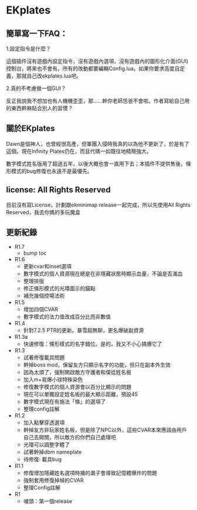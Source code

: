 # EKplates

## 簡單寫一下FAQ：

1.設定指令是什麼？

這個插件沒有遊戲內設定指令，沒有遊戲內選項，沒有遊戲內的圖形化介面(GUI)控制台，將來也不會有。所有的改動都要編輯Config.lua，如果你要求高度自定義，那就自己改ekplates.lua吧。

2.真的不考慮做一個GUI？

反正我說我不想加也有人機機歪歪，那......幹你老師恁爸不會啦。作者寫給自己用的東西幹麻貼合別人的習慣？

## 關於EKplates

Dawn是個神人，也曾經很高產，但軍團入侵時我真的以為他不更新了，於是有了這個。現在Infinity Plates仍在，而且代碼一如既往地精簡強大。

數字模式姓名版用了超過五年，以後大概也會一直用下去；本插件不提供售後，條形模式的bug修復也永遠不是最優先。

## license: All Rights Reserved

目前沒有寫License，計劃跟ekminimap release一起完成，所以先使用All Rights Reserved，我去你媽的多玩魔盒

## 更新紀錄
  
* R1.7  
    * bump toc  
* R1.6  
    * 更新cvar和inset選項  
    * 數字模式的個人資源現在總是在非隱藏狀態時顯示血量，不論是否滿血  
    * 整理排版  
    * 修正條形模式的光環圖示的錨點  
    * 補充幾個控場法術  
* R1.5  
    * 增加四個CVAR  
    * 數字模式的法力值改成百分比而非數值  
* R1.4  
    * 針對7.2.5 PTR的更新。暴雪超無聊，更名爆破副資源  
* R1.3a  
    * 快速修復：條形樣式的名字錯位。是的，我又不小心搞爆它了  
* R1.3  
    * 試著修復載具問題  
    * 幹掉boss mod，保留友方只顯示名字的功能，但只在副本外生效  
    * 因為太煩了，強制開啟敵方守護者和僕從姓名板  
    * 加入m+易爆小球特殊染色  
    * 修復數字模式的個人資源會以百分比顯示的問題  
    * 現在可以單獨設定姓名板的最大顯示距離，預設45  
    * 數字模式現在有施法「條」的選項了  
    * 整理config註解  
* R1.2  
    * 加入點擊穿透選項  
    * 幹掉友方非玩家姓名板，但是除了NPC以外，這些CVAR本來應該由用戶自己去開關，所以敵方的你們自己處理吧  
    * 光環可以調整字體了  
    * 試著幹掉dbm nameplate  
    * 待修復: 載具bug  
* R1.1  
    * 修復增加隱藏姓名選項時捅的漏子會導致記憶體爆炸的問題  
    * 強制套用修復掉幀的CVAR  
    * 整理Config註解  
* R1  
    * 噱頭：第一個release  
